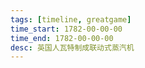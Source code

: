 ```yaml
---
tags: [timeline, greatgame] 
time_start: 1782-00-00-00
time_end: 1782-00-00-00
desc: 英国人瓦特制成联动式蒸汽机
---
```

